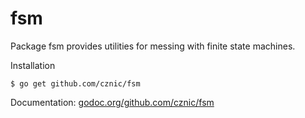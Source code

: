 fsm
===

Package fsm provides utilities for messing with finite state machines.

Installation

    $ go get github.com/cznic/fsm

Documentation: [godoc.org/github.com/cznic/fsm](http://godoc.org/github.com/cznic/fsm)
